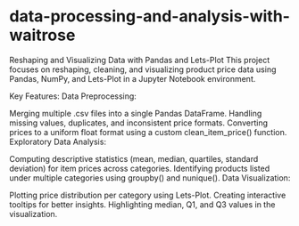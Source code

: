 # data-processing-and-analysis-with-waitrose

Reshaping and Visualizing Data with Pandas and Lets-Plot This project focuses on reshaping, cleaning, and visualizing product price data using Pandas, NumPy, and Lets-Plot in a Jupyter Notebook environment.

Key Features: Data Preprocessing:

Merging multiple .csv files into a single Pandas DataFrame. Handling missing values, duplicates, and inconsistent price formats. Converting prices to a uniform float format using a custom clean_item_price() function. Exploratory Data Analysis:

Computing descriptive statistics (mean, median, quartiles, standard deviation) for item prices across categories. Identifying products listed under multiple categories using groupby() and nunique(). Data Visualization:

Plotting price distribution per category using Lets-Plot. Creating interactive tooltips for better insights. Highlighting median, Q1, and Q3 values in the visualization.
